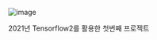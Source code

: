 ![image](https://user-images.githubusercontent.com/81149234/162364952-cd84c6b4-2501-4e25-83d0-3fc539882492.png)

2021년 Tensorflow2를 활용한 첫번째 프로젝트
